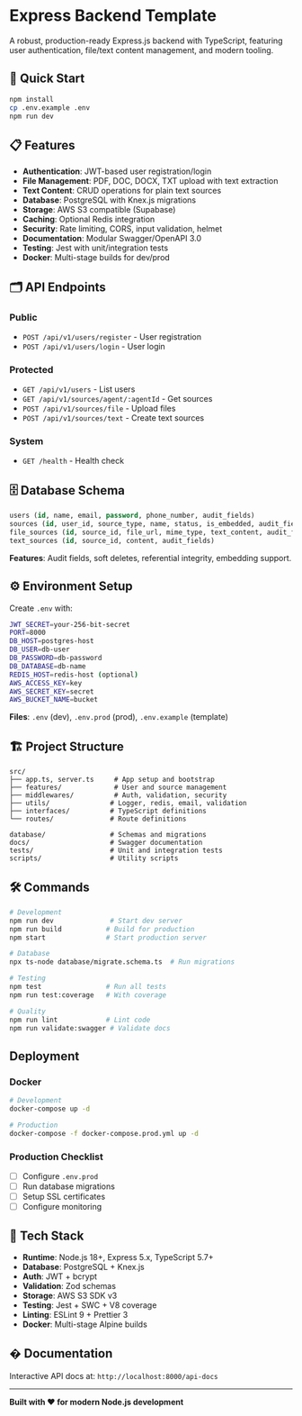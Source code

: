 # Express Backend Template

A robust, production-ready Express.js backend with TypeScript, featuring user authentication, file/text content management, and modern tooling.

## 🚀 Quick Start

```bash
npm install
cp .env.example .env
npm run dev
```

## 📋 Features

- **Authentication**: JWT-based user registration/login
- **File Management**: PDF, DOC, DOCX, TXT upload with text extraction
- **Text Content**: CRUD operations for plain text sources
- **Database**: PostgreSQL with Knex.js migrations
- **Storage**: AWS S3 compatible (Supabase)
- **Caching**: Optional Redis integration
- **Security**: Rate limiting, CORS, input validation, helmet
- **Documentation**: Modular Swagger/OpenAPI 3.0
- **Testing**: Jest with unit/integration tests
- **Docker**: Multi-stage builds for dev/prod

## 🗂️ API Endpoints

### Public

- `POST /api/v1/users/register` - User registration
- `POST /api/v1/users/login` - User login

### Protected

- `GET /api/v1/users` - List users
- `GET /api/v1/sources/agent/:agentId` - Get sources
- `POST /api/v1/sources/file` - Upload files
- `POST /api/v1/sources/text` - Create text sources

### System

- `GET /health` - Health check

## 🗄️ Database Schema

```sql
users (id, name, email, password, phone_number, audit_fields)
sources (id, user_id, source_type, name, status, is_embedded, audit_fields)
file_sources (id, source_id, file_url, mime_type, text_content, audit_fields)
text_sources (id, source_id, content, audit_fields)
```

**Features**: Audit fields, soft deletes, referential integrity, embedding support.

## ⚙️ Environment Setup

Create `.env` with:

```bash
JWT_SECRET=your-256-bit-secret
PORT=8000
DB_HOST=postgres-host
DB_USER=db-user
DB_PASSWORD=db-password
DB_DATABASE=db-name
REDIS_HOST=redis-host (optional)
AWS_ACCESS_KEY=key
AWS_SECRET_KEY=secret
AWS_BUCKET_NAME=bucket
```

**Files**: `.env` (dev), `.env.prod` (prod), `.env.example` (template)

## 🏗️ Project Structure

```
src/
├── app.ts, server.ts     # App setup and bootstrap
├── features/             # User and source management
├── middlewares/          # Auth, validation, security
├── utils/               # Logger, redis, email, validation
├── interfaces/          # TypeScript definitions
└── routes/              # Route definitions

database/                # Schemas and migrations
docs/                    # Swagger documentation
tests/                   # Unit and integration tests
scripts/                 # Utility scripts
```

## 🛠️ Commands

```bash
# Development
npm run dev              # Start dev server
npm run build           # Build for production
npm start               # Start production server

# Database
npx ts-node database/migrate.schema.ts  # Run migrations

# Testing
npm test                # Run all tests
npm run test:coverage   # With coverage

# Quality
npm run lint            # Lint code
npm run validate:swagger # Validate docs
```

## Deployment

### Docker

```bash
# Development
docker-compose up -d

# Production
docker-compose -f docker-compose.prod.yml up -d
```

### Production Checklist

- [ ] Configure `.env.prod`
- [ ] Run database migrations
- [ ] Setup SSL certificates
- [ ] Configure monitoring

## 🔧 Tech Stack

- **Runtime**: Node.js 18+, Express 5.x, TypeScript 5.7+
- **Database**: PostgreSQL + Knex.js
- **Auth**: JWT + bcrypt
- **Validation**: Zod schemas
- **Storage**: AWS S3 SDK v3
- **Testing**: Jest + SWC + V8 coverage
- **Linting**: ESLint 9 + Prettier 3
- **Docker**: Multi-stage Alpine builds

## � Documentation

Interactive API docs at: `http://localhost:8000/api-docs`

---

**Built with ❤️ for modern Node.js development**
